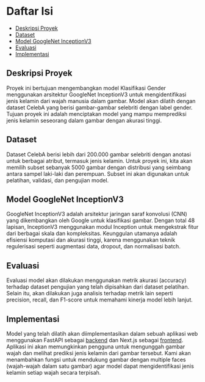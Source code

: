 # Daftar Isi
- [Deskripsi Proyek](#deskripsi-proyek)
- [Dataset](#dataset)
- [Model GoogleNet InceptionV3](#model-googlenet-inceptionv3)
- [Evaluasi](#evaluasi)
- [Implementasi](#implementasi)

## Deskripsi Proyek
Proyek ini bertujuan mengembangkan model Klasifikasi Gender menggunakan arsitektur GoogleNet InceptionV3 untuk mengidentifikasi jenis kelamin dari wajah manusia dalam gambar. Model akan dilatih dengan dataset CelebA yang berisi gambar-gambar selebriti dengan label gender. Tujuan proyek ini adalah menciptakan model yang mampu memprediksi jenis kelamin seseorang dalam gambar dengan akurasi tinggi.

## Dataset
Dataset CelebA berisi lebih dari 200.000 gambar selebriti dengan anotasi untuk berbagai atribut, termasuk jenis kelamin. Untuk proyek ini, kita akan memilih subset sebanyak 5000 gambar dengan distribusi yang seimbang antara sampel laki-laki dan perempuan. Subset ini akan digunakan untuk pelatihan, validasi, dan pengujian model.
## Model GoogleNet InceptionV3
GoogleNet InceptionV3 adalah arsitektur jaringan saraf konvolusi (CNN) yang dikembangkan oleh Google untuk klasifikasi gambar. Dengan total 48 lapisan, InceptionV3 menggunakan modul Inception untuk mengekstrak fitur dari berbagai skala dan kompleksitas. Keunggulan utamanya adalah efisiensi komputasi dan akurasi tinggi, karena menggunakan teknik regulerisasi seperti augmentasi data, dropout, dan normalisasi batch.
## Evaluasi
Evaluasi model akan dilakukan menggunakan metrik akurasi (accuracy) terhadap dataset pengujian yang telah dipisahkan dari dataset pelatihan. Selain itu, akan dilakukan juga analisis terhadap metrik lain seperti precision, recall, dan F1-score untuk memahami kinerja model lebih lanjut.

## Implementasi
Model yang telah dilatih akan diimplementasikan dalam sebuah aplikasi web menggunakan FastAPI sebagai [backend](https://github.com/siapai/genq-api.git) dan Next.js sebagai [frontend](https://github.com/siapai/genq.git). Aplikasi ini akan memungkinkan pengguna untuk mengunggah gambar wajah dan melihat prediksi jenis kelamin dari gambar tersebut. Kami akan menambahkan fungsi untuk mendukung gambar dengan multiple faces (wajah-wajah dalam satu gambar) agar model dapat mengidentifikasi jenis kelamin setiap wajah secara terpisah.


